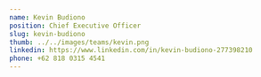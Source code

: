 ```yaml
---
name: Kevin Budiono
position: Chief Executive Officer
slug: kevin-budiono
thumb: ../../images/teams/kevin.png
linkedin: https://www.linkedin.com/in/kevin-budiono-277398210
phone: +62 818 0315 4541
---
```

